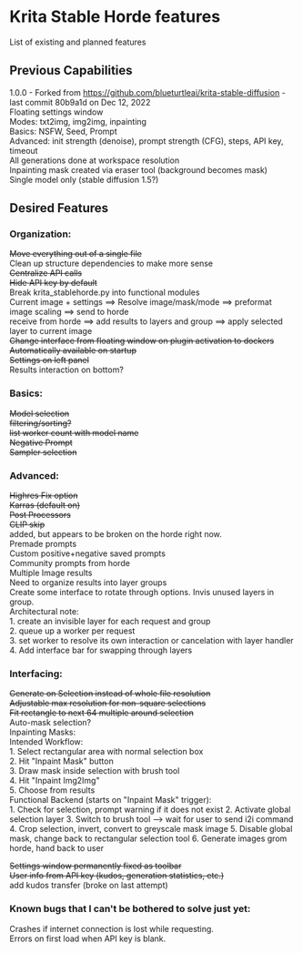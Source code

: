 # Krita Stable Horde features
List of existing and planned features  
## Previous Capabilities
1.0.0 - Forked from https://github.com/blueturtleai/krita-stable-diffusion - last commit 80b9a1d on Dec 12, 2022  
    Floating settings window  
        Modes: txt2img, img2img, inpainting  
        Basics: NSFW, Seed, Prompt  
        Advanced: init strength (denoise), prompt strength (CFG), steps, API key, timeout  
    All generations done at workspace resolution  
    Inpainting mask created via eraser tool (background becomes mask)  
    Single model only (stable diffusion 1.5?)  
## Desired Features
### Organization:
~~Move everything out of a single file~~  
Clean up structure dependencies to make more sense  
~~Centralize API calls~~  
~~Hide API key by default~~  
Break krita_stablehorde.py into functional modules  
    Current image + settings ==> Resolve image/mask/mode ==> preformat image scaling ==> send to horde  
    receive from horde ==> add results to layers and group ==> apply selected layer to current image  
~~Change interface from floating window on plugin activation to dockers~~  
    ~~Automatically available on startup~~  
    ~~Settings on left panel~~  
    Results interaction on bottom?  
### Basics:
~~Model selection~~  
    ~~filtering/sorting?~~  
    ~~list worker count with model name~~  
~~Negative Prompt~~  
~~Sampler selection~~  
### Advanced:
~~Highres Fix option~~  
~~Karras (default on)~~  
~~Post Processors~~  
~~CLIP skip~~  
    added, but appears to be broken on the horde right now.  
Premade prompts  
    Custom positive+negative saved prompts  
    Community prompts from horde  
Multiple Image results  
    Need to organize results into layer groups  
    Create some interface to rotate through options. Invis unused layers in group.  
        Architectural note:  
        1. create an invisible layer for each request and group  
        2. queue up a worker per request  
        3. set worker to resolve its own interaction or cancelation with layer handler  
        4. Add interface bar for swapping through layers
### Interfacing:
~~Generate on Selection instead of whole file resolution~~  
    ~~Adjustable max resolution for non-square selections~~  
    ~~Fit rectangle to next 64 multiple around selection~~  
    Auto-mask selection?  
    Inpainting Masks:  
        Intended Workflow:  
            1. Select rectangular area with normal selection box  
            2. Hit "Inpaint Mask" button  
            3. Draw mask inside selection with brush tool  
            4. Hit "Inpaint Img2Img"  
            5. Choose from results  
        Functional Backend (starts on "Inpaint Mask" trigger):  
            1. Check for selection, prompt warning if it does not exist
            2. Activate global selection layer
            3. Switch to brush tool --> wait for user to send i2i command
            4. Crop selection, invert, convert to greyscale mask image
            5. Disable global mask, change back to rectangular selection tool
            6. Generate images grom horde, hand back to user

~~Settings window permanently fixed as toolbar~~  
~~User info from API key (kudos, generation statistics, etc.)~~  
    add kudos transfer (broke on last attempt)  
### Known bugs that I can't be bothered to solve just yet:
Crashes if internet connection is lost while requesting.  
Errors on first load when API key is blank.  
